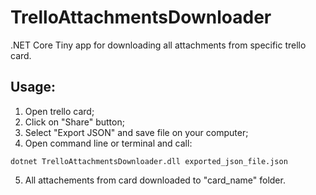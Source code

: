 # TrelloAttachmentsDownloader
.NET Core Tiny app for downloading all attachments from specific trello card.

## Usage:
1) Open trello card;
2) Click on "Share" button;
3) Select "Export JSON" and save file on your computer;
4) Open command line or terminal and call:

``` dotnet TrelloAttachmentsDownloader.dll exported_json_file.json ```

5) All attachements from card downloaded to "card_name" folder.
